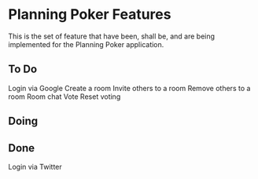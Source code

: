 # Planning Poker Features

This is the set of feature that have been, shall be, and are being implemented
for the Planning Poker application.

## To Do

Login via Google
Create a room
Invite others to a room
Remove others to a room
Room chat
Vote
Reset voting

## Doing

## Done

Login via Twitter

